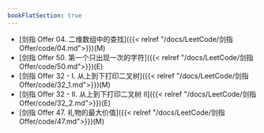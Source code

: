 ```yaml
---
bookFlatSection: true
---
```


- [剑指 Offer 04. 二维数组中的查找]({{< relref "/docs/LeetCode/剑指Offer/code/04.md">}})(M)
- [剑指 Offer 50. 第一个只出现一次的字符]({{< relref "/docs/LeetCode/剑指Offer/code/50.md">}})(E)
- [剑指 Offer 32 - I. 从上到下打印二叉树]({{< relref "/docs/LeetCode/剑指Offer/code/32_1.md">}})(M)
- [剑指 Offer 32 - II. 从上到下打印二叉树 II]({{< relref "/docs/LeetCode/剑指Offer/code/32_2.md">}})(E)
- [剑指 Offer 47. 礼物的最大价值]({{< relref "/docs/LeetCode/剑指Offer/code/47.md">}})(M)